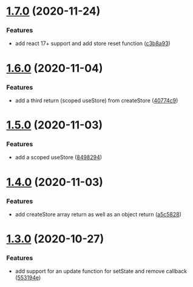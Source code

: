 # [1.7.0](https://github.com/kristapsPelna/usestore-react/compare/v1.6.0...v1.7.0) (2020-11-24)


### Features

* add react 17+ support and add store reset function ([c3b8a93](https://github.com/kristapsPelna/usestore-react/commit/c3b8a931291a49c611bb249f6e63a2c5942e22b0))



# [1.6.0](https://github.com/kristapsPelna/usestore-react/compare/v1.5.0...v1.6.0) (2020-11-04)


### Features

* add a third return (scoped useStore) from createStore ([40774c9](https://github.com/kristapsPelna/usestore-react/commit/40774c97be1b81dfc43596cf6775d7882f34284f))



# [1.5.0](https://github.com/kristapsPelna/usestore-react/compare/v1.4.0...v1.5.0) (2020-11-03)


### Features

* add a scoped useStore ([8498294](https://github.com/kristapsPelna/usestore-react/commit/8498294032115e35bef160f976016337981a2299))



# [1.4.0](https://github.com/kristapsPelna/usestore-react/compare/v1.3.0...v1.4.0) (2020-11-03)


### Features

* add createStore array return as well as an object return ([a5c5828](https://github.com/kristapsPelna/usestore-react/commit/a5c5828bc0ad92668b3c2e5f61661cf302042642))



# [1.3.0](https://github.com/kristapsPelna/usestore-react/compare/v1.2.1...v1.3.0) (2020-10-27)


### Features

* add support for an update function for setState and remove callback ([553194e](https://github.com/kristapsPelna/usestore-react/commit/553194e23f2ab9c46d9b95c6c3286ae89356c8b0))



